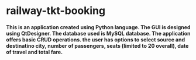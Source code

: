 # railway-tkt-booking
#### This is an application created using Python language. The GUI is designed using QtDesigner. The database used is MySQL database. The application offers basic CRUD operations. the user has options to select source and destinatino city, number of passengers, seats (limited to 20 overall), date of travel and total fare.

